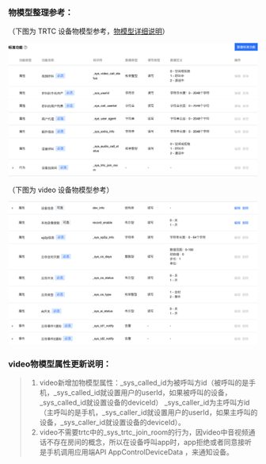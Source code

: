 ### 物模型整理参考：

（下图为 TRTC 设备物模型参考，[物模型详细说明](http://tapd.oa.com/NEW_IOT/markdown_wikis/show/#1220393192001962849)）

![](trtc物模型.png)

（下图为 video 设备物模型参考）

![](video物模型.png)

### video物模型属性更新说明：
>1.   video新增加物模型属性：_sys_called_id为被呼叫方id（被呼叫的是手机，_sys_called_id就设置用户的userId，如果被呼叫的设备，_sys_called_id就设置设备的deviceId）
_sys_caller_id为主呼叫方id（主呼叫的是手机，_sys_caller_id就设置用户的userId，如果主呼叫的设备，_sys_caller_id就设置设备的deviceId）。
>2.   video不需要trtc中的_sys_trtc_join_room的行为，因video中音视频通话不存在房间的概念，所以在设备呼叫app时，app拒绝或者同意接听是手机调用应用端API AppControlDeviceData ，来通知设备。